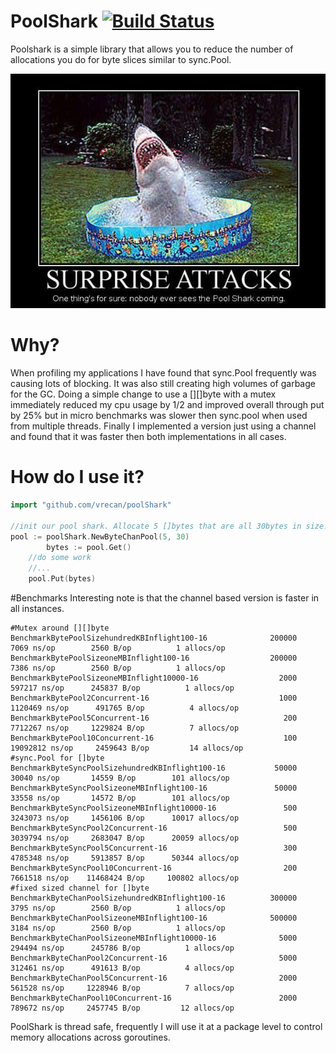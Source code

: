 # PoolShark [![Build Status](https://travis-ci.org/vrecan/poolShark.svg?branch=master)](https://travis-ci.org/vrecan/poolShark)
Poolshark is a simple library that allows you to reduce the number of allocations you do for byte slices similar to sync.Pool.

![SHARK](poolshark.jpg?raw=true "Pool Shark")

# Why?
When profiling my applications I have found that sync.Pool frequently was causing lots of blocking. 
It was also still creating high volumes of garbage for the GC. Doing a simple change to use a [][]byte with a mutex immediately reduced my cpu usage by 1/2 and improved overall through put by 25% but in micro benchmarks was slower then sync.pool when used from multiple threads. Finally I implemented a version just using a channel and found that it was faster then both implementations in all cases.

# How do I use it?

```go
import "github.com/vrecan/poolShark"

//init our pool shark. Allocate 5 []bytes that are all 30bytes in size.
pool := poolShark.NewByteChanPool(5, 30)
		bytes := pool.Get()
    //do some work
    //...
    pool.Put(bytes)
```

#Benchmarks
Interesting note is that the channel based version is faster in all instances.
```
#Mutex around [][]byte
BenchmarkBytePoolSizehundredKBInflight100-16        	  200000	      7069 ns/op	    2560 B/op	       1 allocs/op
BenchmarkBytePoolSizeoneMBInflight100-16            	  200000	      7386 ns/op	    2560 B/op	       1 allocs/op
BenchmarkBytePoolSizeoneMBInflight10000-16          	    2000	    597217 ns/op	  245837 B/op	       1 allocs/op
BenchmarkBytePool2Concurrent-16                     	    1000	   1120469 ns/op	  491765 B/op	       4 allocs/op
BenchmarkBytePool5Concurrent-16                     	     200	   7712267 ns/op	 1229824 B/op	       7 allocs/op
BenchmarkBytePool10Concurrent-16                    	     100	  19092812 ns/op	 2459643 B/op	      14 allocs/op
#sync.Pool for []byte
BenchmarkByteSyncPoolSizehundredKBInflight100-16    	   50000	     30040 ns/op	   14559 B/op	     101 allocs/op
BenchmarkByteSyncPoolSizeoneMBInflight100-16        	   50000	     33558 ns/op	   14572 B/op	     101 allocs/op
BenchmarkByteSyncPoolSizeoneMBInflight10000-16      	     500	   3243073 ns/op	 1456106 B/op	   10017 allocs/op
BenchmarkByteSyncPool2Concurrent-16                 	     500	   3039794 ns/op	 2683047 B/op	   20059 allocs/op
BenchmarkByteSyncPool5Concurrent-16                 	     300	   4785348 ns/op	 5913857 B/op	   50344 allocs/op
BenchmarkByteSyncPool10Concurrent-16                	     200	   7661518 ns/op	11468424 B/op	  100802 allocs/op
#fixed sized channel for []byte
BenchmarkByteChanPoolSizehundredKBInflight100-16    	  300000	      3795 ns/op	    2560 B/op	       1 allocs/op
BenchmarkByteChanPoolSizeoneMBInflight100-16        	  500000	      3184 ns/op	    2560 B/op	       1 allocs/op
BenchmarkByteChanPoolSizeoneMBInflight10000-16      	    5000	    294494 ns/op	  245786 B/op	       1 allocs/op
BenchmarkByteChanPool2Concurrent-16                 	    5000	    312461 ns/op	  491613 B/op	       4 allocs/op
BenchmarkByteChanPool5Concurrent-16                 	    2000	    561528 ns/op	 1228946 B/op	       7 allocs/op
BenchmarkByteChanPool10Concurrent-16                	    2000	    789672 ns/op	 2457745 B/op	      12 allocs/op
```

PoolShark is thread safe, frequently I will use it at a package level to control memory allocations across goroutines.
